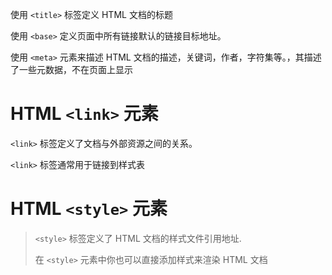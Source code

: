 使用 `<title>` 标签定义 HTML 文档的标题

使用 `<base>` 定义页面中所有链接默认的链接目标地址。

使用 `<meta>` 元素来描述 HTML 文档的描述，关键词，作者，字符集等。，其描述了一些元数据，不在页面上显示

# **HTML `<link>` 元素**

`<link>` 标签定义了文档与外部资源之间的关系。

`<link>` 标签通常用于链接到样式表

# HTML `<style>` 元素

> `<style>` 标签定义了 HTML 文档的样式文件引用地址.
>
> 在 `<style>` 元素中你也可以直接添加样式来渲染 HTML 文档
